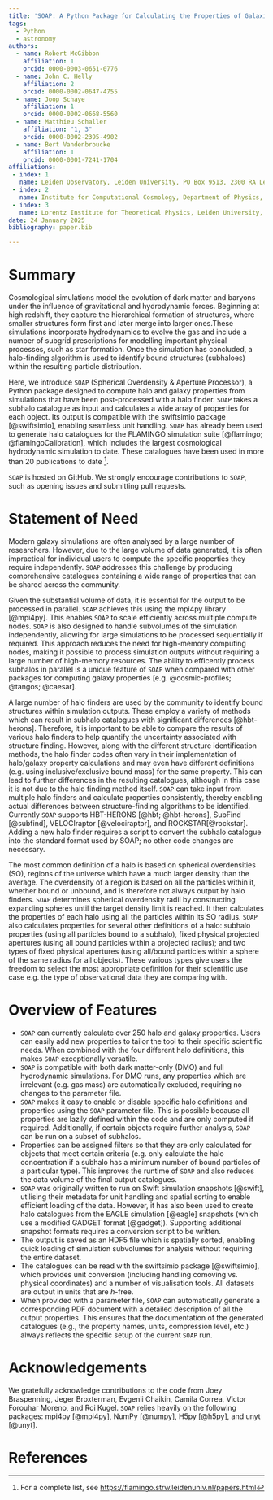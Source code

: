 ```yaml
---
title: 'SOAP: A Python Package for Calculating the Properties of Galaxies and Halos Formed in Cosmological Simulations'
tags:
  - Python
  - astronomy
authors:
  - name: Robert McGibbon
    affiliation: 1
    orcid: 0000-0003-0651-0776
  - name: John C. Helly
    affiliation: 2
    orcid: 0000-0002-0647-4755
  - name: Joop Schaye 
    affiliation: 1
    orcid: 0000-0002-0668-5560
  - name: Matthieu Schaller
    affiliation: "1, 3"
    orcid: 0000-0002-2395-4902
  - name: Bert Vandenbroucke
    affiliation: 1
    orcid: 0000-0001-7241-1704
affiliations:
 - index: 1
   name: Leiden Observatory, Leiden University, PO Box 9513, 2300 RA Leiden, the Netherlands
 - index: 2
   name: Institute for Computational Cosmology, Department of Physics, University of Durham, South Road, Durham, DH1 3LE, UK
 - index: 3
   name: Lorentz Institute for Theoretical Physics, Leiden University, PO box 9506, 2300 RA Leiden, the Netherlands
date: 24 January 2025
bibliography: paper.bib

---
```


# Summary

Cosmological simulations model the evolution of dark matter and baryons under 
the influence of gravitational and hydrodynamic forces. Beginning at 
high redshift, they capture the hierarchical formation of structures, where smaller 
structures form first and later merge into larger ones.These simulations incorporate
hydrodynamics to evolve the gas and include a number of subgrid prescriptions
for modelling important physical processes, such as star formation. Once the simulation has concluded, a halo-finding algorithm is used to identify bound
structures (subhaloes) within the resulting particle distribution.

Here, we introduce `SOAP` (Spherical Overdensity & Aperture Processor), a Python package designed to compute halo and galaxy properties from simulations that
have been post-processed with a halo finder. `SOAP` takes a subhalo catalogue as
input and calculates a wide array of properties for each object. Its output
is compatible with the swiftsimio package [@swiftsimio], enabling seamless unit
handling. `SOAP` has already been used to generate halo catalogues for the
FLAMINGO simulation suite [@flamingo; @flamingoCalibration], which includes the largest cosmological 
hydrodynamic simulation to date. These catalogues have been used in more than
20 publications to date [^1].

`SOAP` is hosted on GitHub. We strongly encourage
contributions to `SOAP`, such as opening issues and submitting pull requests.

# Statement of Need

Modern galaxy simulations are often analysed by a large number of researchers. However,
due to the large volume of data generated, it is often impractical for individual users
to compute the specific properties they require independently. `SOAP` addresses this challenge
by producing comprehensive catalogues containing a wide range of properties that can be
shared across the community.

Given the substantial volume of data, it is essential for the output to be processed in parallel.
`SOAP` achieves this using the mpi4py library
[@mpi4py]. This enables `SOAP` to scale efficiently across multiple compute nodes.
`SOAP` is also designed to handle subvolumes of the simulation independently, allowing 
for large simulations to be processed sequentially if required. This approach reduces the need
for high-memory computing nodes, making it possible to process
simulation outputs without requiring a large number of high-memory resources.
The ability to efficently process subhalos in parallel is a unique feature of `SOAP` when compared
with other packages for computing galaxy properties [e.g. @cosmic-profiles; @tangos; @caesar].

A large number of halo finders are used by the community
to identify bound structures within simulation outputs. These employ a variety of methods 
which can result in subhalo catalogues with significant differences [@hbt-herons].
Therefore, it is important to be able to compare the results of various halo finders to 
help quantify the uncertainty associated with structure finding.
However, along with the different structure identification methods, the halo finder codes often 
vary in their implementation of halo/galaxy property calculations and may even have different definitions
(e.g. using inclusive/exclusive bound mass) for the same property. This can
lead to further differences in the resulting catalogues, although in this case it is
not due to the halo finding method itself. `SOAP` can take input from multiple halo
finders and calculate properties consistently, thereby enabling
actual differences between structure-finding algorithms to be identified. Currently `SOAP` 
supports HBT-HERONS [@hbt; @hbt-herons], SubFind [@subfind], VELOCIraptor [@velociraptor], and 
ROCKSTAR[@rockstar]. Adding a new halo finder requires a script to convert the subhalo catalogue
into the standard format used by SOAP; no other code changes are necessary.

The most common definition of a halo is based on spherical overdensities (SO), regions of
the universe which have a much larger density than the average. The overdensity of a
region is based on all the particles within it, whether bound or unbound, and
is therefore not always output by halo finders. `SOAP` determines spherical overdensity
radii by constructing expanding spheres until the target density limit is reached.
It then calculates the properties of each halo using all the particles within its SO radius.
`SOAP` also calculates properties for several other definitions of a halo:
subhalo properties (using all particles bound to a subhalo), 
fixed physical projected apertures (using all bound particles within a projected radius);
and two types of fixed physical apertures (using all/bound particles within a sphere of the same
radius for all objects). These various
types give users the freedom to select the most appropriate definition for
their scientific use case e.g. the type of observational data they are comparing with.

# Overview of Features

- `SOAP` can currently calculate over 250 halo and galaxy properties.
Users can easily add new properties to tailor the tool to their specific scientific needs.
When combined with the four different halo definitions, this makes `SOAP` exceptionally versatile.
- `SOAP` is compatible with both dark matter-only (DMO) and full hydrodynamic simulations. For DMO runs, any
properties which are irrelevant (e.g. gas mass) are automatically excluded, requiring no changes
to the parameter file.
- `SOAP` makes it easy to enable or disable specific halo definitions and properties
using the `SOAP` parameter file. This is possible because all properties are lazily defined within the code
and are only computed if required.  Additionally, if certain objects require further analysis,
`SOAP` can be run on a subset of subhalos.
- Properties can be assigned filters so that they are only calculated for objects that
meet certain criteria (e.g. only calculate the halo concentration if a subhalo has a
minimum number of bound particles of a particular type). This improves the runtime of `SOAP` and also reduces 
the data volume of the final output catalogues.
- `SOAP` was originally written to run on Swift simulation snapshots [@swift], utilising their metadata for
unit handling and spatial sorting to enable efficient loading of the data. However, it  has also been
used to create halo catalogues from the EAGLE simulation [@eagle] snapshots (which use a modified GADGET format [@gadget]). Supporting
additional snapshot formats requires a conversion script to be written.
- The output is saved as an HDF5 file which is spatially sorted, enabling quick loading of 
simulation subvolumes for analysis without requiring the entire dataset.
- The catalogues can be read with the swiftsimio package [@swiftsimio], which provides 
unit conversion (including handling comoving vs. physical coordinates) and a number of 
visualisation tools. All datasets are output in units that are *h*-free.
- When provided with a parameter file, `SOAP` can automatically generate a corresponding PDF document with 
a detailed description of all the output properties. This ensures that the documentation of 
the generated catalogues (e.g., the property names, units, compression level, etc.) 
always reflects the specific setup of the current `SOAP` run.

# Acknowledgements

We gratefully acknowledge contributions to the code from Joey Braspenning, Jeger Broxterman,
Evgenii Chaikin, Camila Correa, Victor Forouhar Moreno, and Roi Kugel. `SOAP` relies heavily on
the following packages: mpi4py [@mpi4py], NumPy [@numpy], H5py [@h5py], and unyt [@unyt].

# References

[^1]: For a complete list, see https://flamingo.strw.leidenuniv.nl/papers.html
